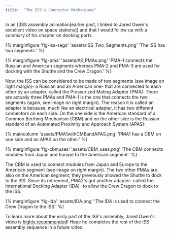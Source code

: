 ```yaml
---
title:  "The ISS's Connector Mechanisms"
---
```


In an [[ISS assembly animation|earlier post, I linked to Jared Owen's excellent video on space stations]] and that I
would follow up with a summary of his chapter on docking ports.

{% marginfigure 'fig-iss-segs' 'assets/ISS_Two_Segments.png' 'The ISS has two segments.' %}

{% marginfigure 'fig-pma' 'assets/All_PMAs.png' 'PMA-1 connects the Russian and American segments whereas PMA-2 and PMA-3 are used for docking with the Shuttle and the Crew Dragon.' %}

Now, the ISS can be considered to be made of two segments (see image on right margin)-
a Russian and an American one- that are connected to each other by an adapter, called
the Pressurized Mating Adapter (PMA). There are actually three PMAs and PMA-1 is the
one that connects the two segments (again, see image on right margin). The reason it is
called an adapter is because, much like an electrical adapter, it has two different connectors on each side.
On the one side is the American standard of a Common Berthing Mechanism (CBM) and on the other side is the
Russian standard of an Automated Proximity and Approach System (APAS):

{% maincolumn 'assets/PMA1withCMBandAPAS.png' 'PMA1 has a CBM on one side and an APAS on the other.' %}

{% marginfigure 'fig-cbmuses' 'assets/CBM_uses.png' 'The CBM connects modules from Japan and Europe to the American segment.' %}

The CBM is used to connect modules from Japan and Europe to the American segment (see image on right margin).
The two other PMAs are also on the American segment; they previously allowed the Shuttle to dock to the ISS.
Since its retirement, PMA2's got another adapter- called the International Docking Adapter (IDA)-
to allow the Crew Dragon to dock to the ISS.

{% marginfigure 'fig-ida' 'assets/IDA.png' 'The IDA is used to connect the Crew Dragon to the ISS.' %}

To learn more about the early part of the ISS's assembly, Jared Owen's video
is [highly recommended](https://angadhn.com/opinions/Post5)! Hope he completes
the rest of the ISS assembly sequence in a future video.
